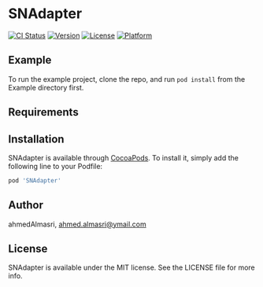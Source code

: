 # SNAdapter

[![CI Status](https://img.shields.io/travis/ahmedAlmasri/SNAdapter.svg?style=flat)](https://travis-ci.org/ahmedAlmasri/SNAdapter)
[![Version](https://img.shields.io/cocoapods/v/SNAdapter.svg?style=flat)](https://cocoapods.org/pods/SNAdapter)
[![License](https://img.shields.io/cocoapods/l/SNAdapter.svg?style=flat)](https://cocoapods.org/pods/SNAdapter)
[![Platform](https://img.shields.io/cocoapods/p/SNAdapter.svg?style=flat)](https://cocoapods.org/pods/SNAdapter)

## Example

To run the example project, clone the repo, and run `pod install` from the Example directory first.

## Requirements

## Installation

SNAdapter is available through [CocoaPods](https://cocoapods.org). To install
it, simply add the following line to your Podfile:

```ruby
pod 'SNAdapter'
```

## Author

ahmedAlmasri, ahmed.almasri@ymail.com

## License

SNAdapter is available under the MIT license. See the LICENSE file for more info.
